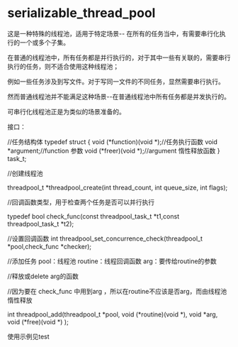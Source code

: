 # serializable_thread_pool
这是一种特殊的线程池，适用于特定场景-- 在所有的任务当中，有需要串行化执行的一个或多个子集。

在普通的线程池中，所有任务都是并行执行的，对于其中一些有关联的，需要串行执行的任务，则不适合使用这种线程池；

例如一些任务涉及到写文件。对于写同一文件的不同任务，显然需要串行执行。

然而普通线程池并不能满足这种场景--在普通线程池中所有任务都是并发执行的。

可串行化线程池正是为类似的场景准备的。










接口：

//任务结构体
typedef struct {
    void (*function)(void *);//任务执行函数
    void *argument;//function 参数
	void (*freer)(void *);//argument 惰性释放函数
} task_t;
 
 
//创建线程池

threadpool_t *threadpool_create(int thread_count, int queue_size, int flags);
 
 
//回调函数类型，用于检查两个任务是否可以并行执行

typedef  bool check_func(const threadpool_task_t *t1,const threadpool_task_t *t2);

//设置回调函数
int threadpool_set_concurrence_check(threadpool_t *pool,check_func *checker);
 
 
 
 
 
 
//添加任务 pool：线程池  routine：线程回调函数   arg：要传给routine的参数

//释放或delete arg的函数

//因为要在 check_func 中用到arg ，所以在routine不应该是否arg，而由线程池惰性释放

int threadpool_add(threadpool_t *pool, void (*routine)(void *),
                   void *arg, void (*free)(void *) );
                   
                   
                   
使用示例见test

